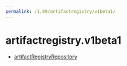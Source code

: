 ```yaml
---
permalink: /1.99/artifactregistry/v1beta1/
---
```


# artifactregistry.v1beta1



* [artifactRegistryRepository](artifactRegistryRepository.md)